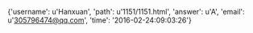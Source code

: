 {'username': u'Hanxuan', 'path': u'1151/1151.html', 'answer': u'A', 'email': u'305796474@qq.com', 'time': '2016-02-24:09:03:26'}